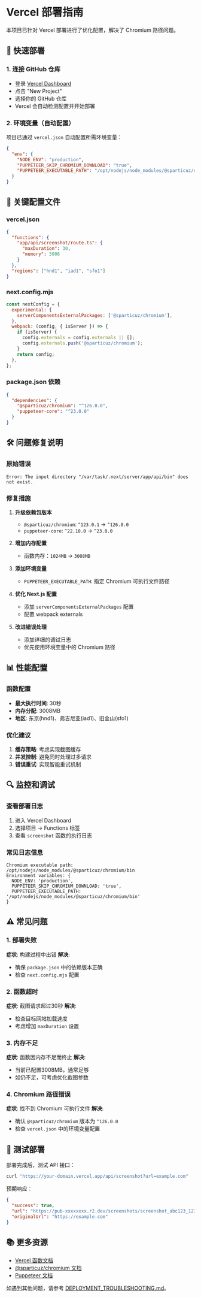 # Vercel 部署指南

本项目已针对 Vercel 部署进行了优化配置，解决了 Chromium 路径问题。

## 🚀 快速部署

### 1. 连接 GitHub 仓库
- 登录 [Vercel Dashboard](https://vercel.com/dashboard)
- 点击 "New Project"
- 选择你的 GitHub 仓库
- Vercel 会自动检测配置并开始部署

### 2. 环境变量（自动配置）
项目已通过 `vercel.json` 自动配置所需环境变量：
```json
{
  "env": {
    "NODE_ENV": "production",
    "PUPPETEER_SKIP_CHROMIUM_DOWNLOAD": "true",
    "PUPPETEER_EXECUTABLE_PATH": "/opt/nodejs/node_modules/@sparticuz/chromium/bin"
  }
}
```

## 🔧 关键配置文件

### vercel.json
```json
{
  "functions": {
    "app/api/screenshot/route.ts": {
      "maxDuration": 30,
      "memory": 3008
    }
  },
  "regions": ["hnd1", "iad1", "sfo1"]
}
```

### next.config.mjs
```javascript
const nextConfig = {
  experimental: {
    serverComponentsExternalPackages: ['@sparticuz/chromium'],
  },
  webpack: (config, { isServer }) => {
    if (isServer) {
      config.externals = config.externals || [];
      config.externals.push('@sparticuz/chromium');
    }
    return config;
  },
};
```

### package.json 依赖
```json
{
  "dependencies": {
    "@sparticuz/chromium": "^126.0.0",
    "puppeteer-core": "^23.0.0"
  }
}
```

## 🛠️ 问题修复说明

### 原始错误
```
Error: The input directory "/var/task/.next/server/app/api/bin" does not exist.
```

### 修复措施

1. **升级依赖包版本**
   - `@sparticuz/chromium`: `^123.0.1` → `^126.0.0`
   - `puppeteer-core`: `^22.10.0` → `^23.0.0`

2. **增加内存配置**
   - 函数内存：`1024MB` → `3008MB`

3. **添加环境变量**
   - `PUPPETEER_EXECUTABLE_PATH`: 指定 Chromium 可执行文件路径

4. **优化 Next.js 配置**
   - 添加 `serverComponentsExternalPackages` 配置
   - 配置 webpack externals

5. **改进错误处理**
   - 添加详细的调试日志
   - 优先使用环境变量中的 Chromium 路径

## 📊 性能配置

### 函数配置
- **最大执行时间**: 30秒
- **内存分配**: 3008MB
- **地区**: 东京(hnd1)、弗吉尼亚(iad1)、旧金山(sfo1)

### 优化建议
1. **缓存策略**: 考虑实现截图缓存
2. **并发控制**: 避免同时处理过多请求
3. **错误重试**: 实现智能重试机制

## 🔍 监控和调试

### 查看部署日志
1. 进入 Vercel Dashboard
2. 选择项目 → Functions 标签
3. 查看 `screenshot` 函数的执行日志

### 常见日志信息
```
Chromium executable path: /opt/nodejs/node_modules/@sparticuz/chromium/bin
Environment variables: {
  NODE_ENV: 'production',
  PUPPETEER_SKIP_CHROMIUM_DOWNLOAD: 'true',
  PUPPETEER_EXECUTABLE_PATH: '/opt/nodejs/node_modules/@sparticuz/chromium/bin'
}
```

## ⚠️ 常见问题

### 1. 部署失败
**症状**: 构建过程中出错
**解决**: 
- 确保 `package.json` 中的依赖版本正确
- 检查 `next.config.mjs` 配置

### 2. 函数超时
**症状**: 截图请求超过30秒
**解决**:
- 检查目标网站加载速度
- 考虑增加 `maxDuration` 设置

### 3. 内存不足
**症状**: 函数因内存不足而终止
**解决**:
- 当前已配置3008MB，通常足够
- 如仍不足，可考虑优化截图参数

### 4. Chromium 路径错误
**症状**: 找不到 Chromium 可执行文件
**解决**:
- 确认 `@sparticuz/chromium` 版本为 `^126.0.0`
- 检查 `vercel.json` 中的环境变量配置

## 🎯 测试部署

部署完成后，测试 API 接口：

```bash
curl "https://your-domain.vercel.app/api/screenshot?url=example.com"
```

预期响应：
```json
{
  "success": true,
  "url": "https://pub-xxxxxxxx.r2.dev/screenshots/screenshot_abc123_1234567890.png",
  "originalUrl": "https://example.com"
}
```

## 📚 更多资源

- [Vercel 函数文档](https://vercel.com/docs/functions)
- [@sparticuz/chromium 文档](https://github.com/Sparticuz/chromium)
- [Puppeteer 文档](https://pptr.dev/)

如遇到其他问题，请参考 [DEPLOYMENT_TROUBLESHOOTING.md](./DEPLOYMENT_TROUBLESHOOTING.md)。